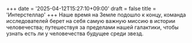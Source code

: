 +++
date = '2025-04-12T15:27:10+09:00'
draft = false
title = 'Интерстеллар'
+++
Наше время на Земле подошло к концу, команда исследователей берет на себя самую важную миссию в истории человечества; путешествуя за пределами нашей галактики, чтобы узнать есть ли у человечества будущее среди звезд.